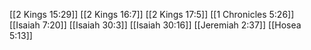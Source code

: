 [[2 Kings 15:29]]
[[2 Kings 16:7]]
[[2 Kings 17:5]]
[[1 Chronicles 5:26]]
[[Isaiah 7:20]]
[[Isaiah 30:3]]
[[Isaiah 30:16]]
[[Jeremiah 2:37]]
[[Hosea 5:13]]

